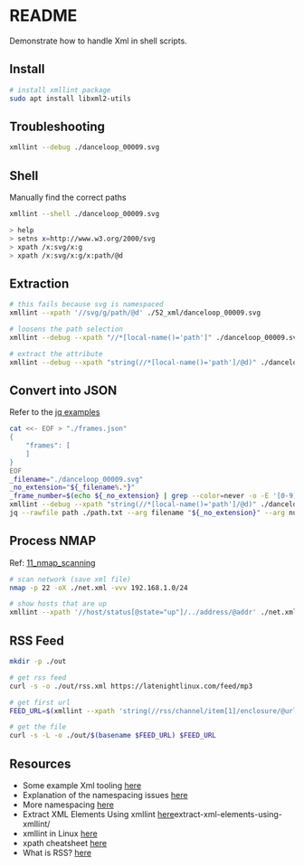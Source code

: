 # README

Demonstrate how to handle Xml in shell scripts.

## Install

```sh
# install xmllint package
sudo apt install libxml2-utils
```

## Troubleshooting

```sh
xmllint --debug ./danceloop_00009.svg 
```

## Shell

Manually find the correct paths

```sh
xmllint --shell ./danceloop_00009.svg 

> help
> setns x=http://www.w3.org/2000/svg
> xpath /x:svg/x:g
> xpath /x:svg/x:g/x:path/@d
```

## Extraction

```sh
# this fails because svg is namespaced
xmllint --xpath '//svg/g/path/@d' ./52_xml/danceloop_00009.svg

# loosens the path selection
xmllint --debug --xpath "//*[local-name()='path']" ./danceloop_00009.svg

# extract the attribute
xmllint --debug --xpath "string(//*[local-name()='path']/@d)" ./danceloop_00009.svg
```

## Convert into JSON

Refer to the [jq examples](../32_jq/README.md)

```sh
cat <<- EOF > "./frames.json"
{
    "frames": [
    ]
}
EOF
_filename="./danceloop_00009.svg"
_no_extension="${_filename%.*}"
_frame_number=$(echo ${_no_extension} | grep --color=never -o -E '[0-9]+')
xmllint --debug --xpath "string(//*[local-name()='path']/@d)" ./danceloop_00009.svg > /path.txt
jq --rawfile path ./path.txt --arg filename "${_no_extension}" --arg number "${_frame_number}" '.frames += [ {"name":$filename, "path":$path, "number":$number | tonumber }]' "./frames.json"
```

## Process NMAP

Ref: [11_nmap_scanning](https://github.com/chrisguest75/sysadmin_examples/tree/master/11_nmap_scanning)  

```sh
# scan network (save xml file)
nmap -p 22 -oX ./net.xml -vvv 192.168.1.0/24   

# show hosts that are up
xmllint --xpath '//host/status[@state="up"]/../address/@addr' ./net.xml
```

## RSS Feed

```sh
mkdir -p ./out

# get rss feed
curl -s -o ./out/rss.xml https://latenightlinux.com/feed/mp3

# get first url
FEED_URL=$(xmllint --xpath 'string(//rss/channel/item[1]/enclosure/@url)' --format --pretty 2 ./out/rss.xml)

# get the file
curl -s -L -o ./out/$(basename $FEED_URL) $FEED_URL
```

## Resources

* Some example Xml tooling [here](https://stackoverflow.com/questions/15461737/how-to-execute-xpath-one-liners-from-shell/15461774)
* Explanation of the namespacing issues [here](https://stackoverflow.com/questions/8264134/xmllint-failing-to-properly-query-with-xpath)
* More namespacing [here](http://blog.powered-up-games.com/wordpress/archives/70)
* Extract XML Elements Using xmllint [here](https://danielmiessler.com/blog/)extract-xml-elements-using-xmllint/
* xmllint in Linux [here](https://www.baeldung.com/linux/xmllint)  
* xpath cheatsheet [here](https://devhints.io/xpath)
* What is RSS? [here](https://validator.w3.org/feed/docs/rss2.html)